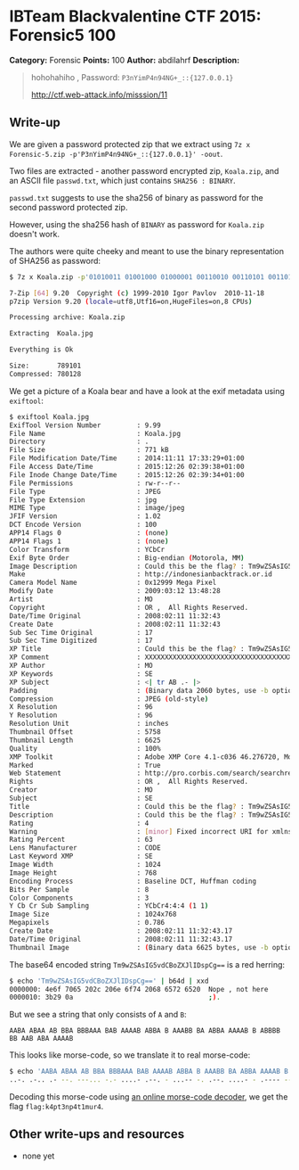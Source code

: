 # IBTeam Blackvalentine CTF 2015: Forensic5 100

**Category:** Forensic
**Points:** 100
**Author:** abdilahrf
**Description:**

> hohohahiho  , Password: `P3nYimP4n94NG+_::{127.0.0.1}`
>
> http://ctf.web-attack.info/misssion/11

## Write-up

We are given a password protected zip that we extract using `7z x Forensic-5.zip -p'P3nYimP4n94NG+_::{127.0.0.1}' -oout`.

Two files are extracted - another password encrypted zip, `Koala.zip`, and an ASCII file `passwd.txt`, which just contains `SHA256 : BINARY`.

`passwd.txt` suggests to use the sha256 of binary as password for the second password protected zip.

However, using the sha256 hash of `BINARY` as password for `Koala.zip` doesn't work.

The authors were quite cheeky and meant to use the binary representation of SHA256 as password:

```bash
$ 7z x Koala.zip -p'01010011 01001000 01000001 00110010 00110101 00110110'

7-Zip [64] 9.20  Copyright (c) 1999-2010 Igor Pavlov  2010-11-18
p7zip Version 9.20 (locale=utf8,Utf16=on,HugeFiles=on,8 CPUs)

Processing archive: Koala.zip

Extracting  Koala.jpg

Everything is Ok

Size:       789101
Compressed: 780128
```

We get a picture of a Koala bear and have a look at the exif metadata using `exiftool`:

```bash
$ exiftool Koala.jpg 
ExifTool Version Number         : 9.99
File Name                       : Koala.jpg
Directory                       : .
File Size                       : 771 kB
File Modification Date/Time     : 2014:11:11 17:33:29+01:00
File Access Date/Time           : 2015:12:26 02:39:38+01:00
File Inode Change Date/Time     : 2015:12:26 02:39:34+01:00
File Permissions                : rw-r--r--
File Type                       : JPEG
File Type Extension             : jpg
MIME Type                       : image/jpeg
JFIF Version                    : 1.02
DCT Encode Version              : 100
APP14 Flags 0                   : (none)
APP14 Flags 1                   : (none)
Color Transform                 : YCbCr
Exif Byte Order                 : Big-endian (Motorola, MM)
Image Description               : Could this be the flag? : Tm9wZSAsIG5vdCBoZXJlIDspCg==
Make                            : http://indonesianbacktrack.or.id
Camera Model Name               : 0x12999 Mega Pixel
Modify Date                     : 2009:03:12 13:48:28
Artist                          : MO
Copyright                       : OR ,  All Rights Reserved.
Date/Time Original              : 2008:02:11 11:32:43
Create Date                     : 2008:02:11 11:32:43
Sub Sec Time Original           : 17
Sub Sec Time Digitized          : 17
XP Title                        : Could this be the flag? : Tm9wZSAsIG5vdCBoZXJlIDspCg==
XP Comment                      : XXXXXXXXXXXXXXXXXXXXXXXXXXXXXXXXXXXXXXXXXXXXXXXX XXXXXXXXXXXXXXXXXXXXXXXXXXXXXXXXXXXXXXXXXXXXXXXXXXXXXX..AABA ABAA AB BBA BBBAAA BAB AAAAB ABBA B AAABB BA ABBA AAAAB B ABBBB BB AAB ABA AAAAB..Lorem ipsum dolor sit amet, consectetur adipiscing elit. Cras faucibus odio ut metus vulputate, id laoreet magna..volutpat. Integer nec enim vel arcu porttitor egestas
XP Author                       : MO
XP Keywords                     : SE
XP Subject                      : <| tr AB .- |>
Padding                         : (Binary data 2060 bytes, use -b option to extract)
Compression                     : JPEG (old-style)
X Resolution                    : 96
Y Resolution                    : 96
Resolution Unit                 : inches
Thumbnail Offset                : 5758
Thumbnail Length                : 6625
Quality                         : 100%
XMP Toolkit                     : Adobe XMP Core 4.1-c036 46.276720, Mon Feb 19 2007 22:40:08
Marked                          : True
Web Statement                   : http://pro.corbis.com/search/searchresults.asp?txt=42-15564978&openImage=42-15564978
Rights                          : OR ,  All Rights Reserved.
Creator                         : MO
Subject                         : SE
Title                           : Could this be the flag? : Tm9wZSAsIG5vdCBoZXJlIDspCg==
Description                     : Could this be the flag? : Tm9wZSAsIG5vdCBoZXJlIDspCg==
Rating                          : 4
Warning                         : [minor] Fixed incorrect URI for xmlns:MicrosoftPhoto
Rating Percent                  : 63
Lens Manufacturer               : CODE
Last Keyword XMP                : SE
Image Width                     : 1024
Image Height                    : 768
Encoding Process                : Baseline DCT, Huffman coding
Bits Per Sample                 : 8
Color Components                : 3
Y Cb Cr Sub Sampling            : YCbCr4:4:4 (1 1)
Image Size                      : 1024x768
Megapixels                      : 0.786
Create Date                     : 2008:02:11 11:32:43.17
Date/Time Original              : 2008:02:11 11:32:43.17
Thumbnail Image                 : (Binary data 6625 bytes, use -b option to extract)
```

The base64 encoded string `Tm9wZSAsIG5vdCBoZXJlIDspCg==` is a red herring:

```bash
$ echo 'Tm9wZSAsIG5vdCBoZXJlIDspCg==' | b64d | xxd
0000000: 4e6f 7065 202c 206e 6f74 2068 6572 6520  Nope , not here 
0000010: 3b29 0a                                  ;).
```

But we see a string that only consists of `A` and `B`:

    AABA ABAA AB BBA BBBAAA BAB AAAAB ABBA B AAABB BA ABBA AAAAB B ABBBB BB AAB ABA AAAAB

This looks like morse-code, so we translate it to real morse-code:

```bash
$ echo 'AABA ABAA AB BBA BBBAAA BAB AAAAB ABBA B AAABB BA ABBA AAAAB B ABBBB BB AAB ABA AAAAB' | tr 'AB' '.-'
..-. .-.. .- --. ---... -.- ....- .--. - ...-- -. .--. ....- - .---- -- ..- .-. ....-
```

Decoding this morse-code using [an online morse-code decoder](https://gc.de/gc/morse/), we get the flag `flag:k4pt3np4t1mur4`.
## Other write-ups and resources

* none yet
